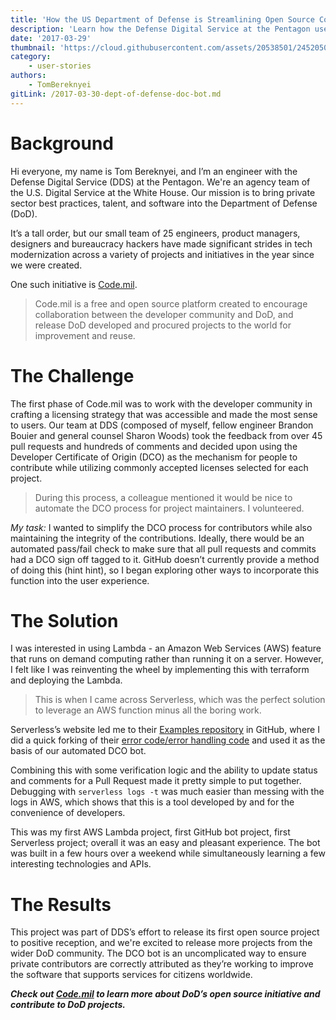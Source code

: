 ```yaml
---
title: 'How the US Department of Defense is Streamlining Open Source Contributions with Serverless Code'
description: 'Learn how the Defense Digital Service at the Pentagon used Serverless to automate the Developer Certificate of Origin process for contributors.'
date: '2017-03-29'
thumbnail: 'https://cloud.githubusercontent.com/assets/20538501/24520509/5c4edd80-154e-11e7-825c-600ad2e5e247.png'
category:
    - user-stories
authors:
    - TomBereknyei
gitLink: /2017-03-30-dept-of-defense-doc-bot.md
---
```


# Background

Hi everyone, my name is Tom Bereknyei, and I’m an engineer with the Defense Digital Service (DDS) at the Pentagon. We're an agency team of the U.S. Digital Service at the White House. Our mission is to bring private sector best practices, talent, and software into the Department of Defense (DoD).

It’s a tall order, but our small team of 25 engineers, product managers, designers and bureaucracy hackers have made significant strides in tech modernization across a variety of projects and initiatives in the year since we were created.

One such initiative is [Code.mil](http://code.mil).

> Code.mil is a free and open source platform created to encourage collaboration between the developer community and DoD, and release DoD developed and procured projects to the world for improvement and reuse.

# The Challenge

The first phase of Code.mil was to work with the developer community in crafting a licensing strategy that was accessible and made the most sense to users. Our team at DDS (composed of myself, fellow engineer Brandon Bouier and general counsel Sharon Woods) took the feedback from over 45 pull requests and hundreds of comments and decided upon using the Developer Certificate of Origin (DCO) as the mechanism for people to contribute while utilizing commonly accepted licenses selected for each project.

> During this process, a colleague mentioned it would be nice to automate the DCO process for project maintainers. I volunteered.

*My task:* I wanted to simplify the DCO process for contributors while also maintaining the integrity of the contributions. Ideally, there would be an automated pass/fail check to make sure that all pull requests and commits had a DCO sign off tagged to it. GitHub doesn’t currently provide a method of doing this (hint hint), so I began exploring other ways to incorporate this function into the user experience.

# The Solution

I was interested in using Lambda - an Amazon Web Services (AWS) feature that runs on demand computing rather than running it on a server. However, I felt like I was reinventing the wheel by implementing this with terraform and deploying the Lambda.

> This is when I came across Serverless, which was the perfect solution to leverage an AWS function minus all the boring work.

Serverless’s website led me to their [Examples repository](https://github.com/serverless/examples) in GitHub, where I did a quick forking of their [error code/error handling code](https://github.com/serverless/examples/tree/master/aws-node-github-webhook-listener) and used it as the basis of our automated DCO bot.

Combining this with some verification logic and the ability to update status and comments for a Pull Request made it pretty simple to put together. Debugging with `serverless logs -t` was much easier than messing with the logs in AWS, which shows that this is a tool developed by and for the convenience of developers.

This was my first AWS Lambda project, first GitHub bot project, first Serverless project; overall it was an easy and pleasant experience. The bot was built in a few hours over a weekend while simultaneously learning a few interesting technologies and APIs.

# The Results

This project was part of DDS’s effort to release its first open source project to positive reception, and we're excited to release more projects from the wider DoD community. The DCO bot is an uncomplicated way to ensure private contributors are correctly attributed as they’re working to improve the software that supports services for citizens worldwide.

***Check out [Code.mil](http://code.mil) to learn more about DoD’s open source initiative and contribute to DoD projects.***
